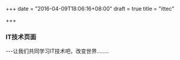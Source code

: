 +++
date = "2016-04-09T18:06:16+08:00"
draft = true
title = "ittec"

+++

### IT技术页面

---让我们共同学习IT技术吧，改变世界........
